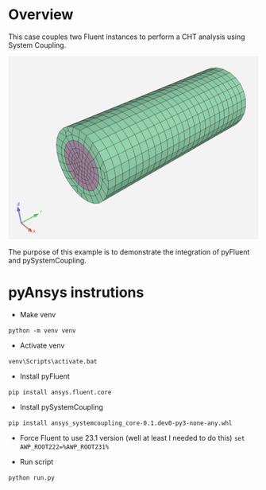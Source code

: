 # Overview

This case couples two Fluent instances to perform
a CHT analysis using System Coupling.

![Setup](setup.png)

The purpose of this example is to demonstrate the integration
of pyFluent and pySystemCoupling.

# pyAnsys instrutions

- Make venv

`python -m venv venv`

- Activate venv

`venv\Scripts\activate.bat`

- Install pyFluent

`pip install ansys.fluent.core`

- Install pySystemCoupling

`pip install ansys_systemcoupling_core-0.1.dev0-py3-none-any.whl`

- Force Fluent to use 23.1 version (well at least I needed to do this)
`set AWP_ROOT222=%AWP_ROOT231%`

- Run script

`python run.py`
